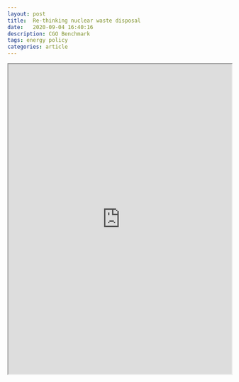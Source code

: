 ```yaml
---
layout: post
title:  Re-thinking nuclear waste disposal
date:   2020-09-04 16:40:16
description: CGO Benchmark
tags: energy policy
categories: article
---
```


<iframe src="https://www.thecgo.org/benchmark/re-thinking-nuclear-waste-disposal/" width="100%" height="700"></iframe>